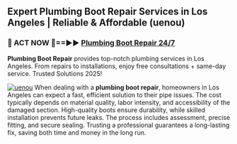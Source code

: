 ## Expert Plumbing Boot Repair Services in Los Angeles | Reliable & Affordable (uenou)  

<h3>🚿 ACT NOW 🌟==►► <a href="https://tinyurl.com/2ne6vx2x" rel="nofollow">Plumbing Boot Repair 24/7</a></h3>

**Plumbing Boot Repair** provides top-notch plumbing services in Los Angeles. From repairs to installations, enjoy free consultations + same-day service. Trusted Solutions 2025!

[![uenou](https://i.imgur.com/4PFF4AK.jpeg)](https://tinyurl.com/2ne6vx2x)
When dealing with a **plumbing boot repair**, homeowners in Los Angeles can expect a fast, efficient solution to their pipe issues. The cost typically depends on material quality, labor intensity, and accessibility of the damaged section. High-quality boots ensure durability, while skilled installation prevents future leaks. The process includes assessment, precise fitting, and secure sealing. Trusting a professional guarantees a long-lasting fix, saving both time and money in the long run.